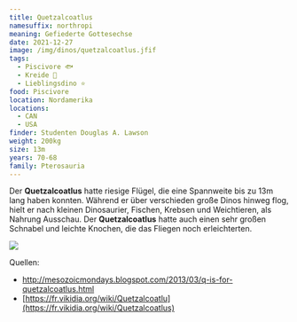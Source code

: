 ```yaml
---
title: Quetzalcoatlus
namesuffix: northropi
meaning: Gefiederte Gottesechse
date: 2021-12-27
image: /img/dinos/quetzalcoatlus.jfif
tags:
  - Piscivore 🐟
  - Kreide 🦴
  - Lieblingsdino ⭐
food: Piscivore
location: Nordamerika
locations:
  - CAN
  - USA
finder: Studenten Douglas A. Lawson
weight: 200kg
size: 13m
years: 70-68
family: Pterosauria
---
```

Der **Quetzalcoatlus** hatte riesige Flügel, die eine Spannweite bis zu 13m lang haben konnten. Während er über verschieden große Dinos hinweg flog, hielt er nach kleinen Dinosaurier, Fischen, Krebsen und Weichtieren, als Nahrung Ausschau. Der **Quetzalcoatlus** hatte auch einen sehr großen Schnabel und leichte Knochen, die das Fliegen noch erleichterten. 

![](/img/dinos/quetzalcoatlus2.jpg)

Quellen:

* <http://mesozoicmondays.blogspot.com/2013/03/q-is-for-quetzalcoatlus.html>
* [https://fr.vikidia.org/wiki/Quetzalcoatlu](https://fr.vikidia.org/wiki/Quetzalcoatlus)